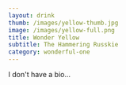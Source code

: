 ```yaml
---
layout: drink
thumb: /images/yellow-thumb.jpg
image: /images/yellow-full.png
title: Wonder Yellow
subtitle: The Hammering Russkie
category: wonderful-one
---
```


I don't have a bio...